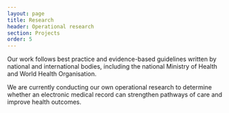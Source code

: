 ```yaml
---
layout: page
title: Research
header: Operational research
section: Projects
order: 5
---
```


<p class="lead">Our work follows best practice and evidence-based guidelines written by national and international bodies, including the national Ministry of Health and World Health Organisation.</p>

We are currently conducting our own operational research to determine whether an electronic medical record can strengthen pathways of care and improve health outcomes.
